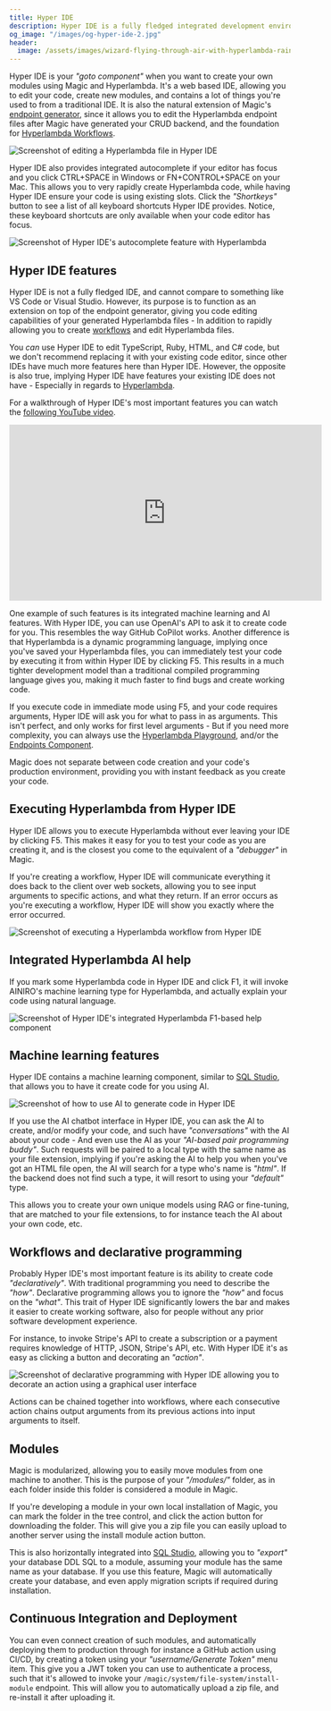 ```yaml
---
title: Hyper IDE
description: Hyper IDE is a fully fledged integrated development environment, but probably works best with Hyperlambda, and is not intended to replace your primary IDE for JavaScript or HTML.
og_image: "/images/og-hyper-ide-2.jpg"
header:
  image: /assets/images/wizard-flying-through-air-with-hyperlambda-raining-from-stars.webp
---
```


Hyper IDE is your _"goto component"_ when you want to create your own modules using Magic and Hyperlambda. It's a web based IDE, allowing you to edit your code, create new modules, and contains a lot of things you're used to from a traditional IDE. It is also the natural
extension of Magic's [endpoint generator](/dashboard/endpoint-generator/), since it allows you to edit the Hyperlambda endpoint files after Magic have generated your CRUD backend, and the foundation for [Hyperlambda Workflows](/workflows/).

![Screenshot of editing a Hyperlambda file in Hyper IDE](/images/og-hyper-ide-2.jpg)

Hyper IDE also provides integrated autocomplete if your editor has focus and you click CTRL+SPACE in Windows or FN+CONTROL+SPACE on your Mac. This allows you to very rapidly create Hyperlambda code, while having Hyper IDE ensure your code is using existing slots. Click the _"Shortkeys"_ button to see a list of all keyboard shortcuts Hyper IDE provides. Notice, these keyboard shortcuts are only available when your code editor has focus.

![Screenshot of Hyper IDE's autocomplete feature with Hyperlambda](/images/hyper-ide-actions.jpg)

## Hyper IDE features

Hyper IDE is not a fully fledged IDE, and cannot compare to something like VS Code or Visual Studio. However, its purpose is to function as an extension on top of the endpoint generator, giving you code editing capabilities of your generated Hyperlambda files - In addition to rapidly allowing you to create [workflows](/workflows/) and edit Hyperlambda files.

You _can_ use Hyper IDE to edit TypeScript, Ruby, HTML, and C# code, but we don't recommend replacing it with your existing code editor, since other IDEs have much more features here than Hyper IDE. However, the opposite is also true, implying Hyper IDE have features your existing IDE does not have - Especially in regards to [Hyperlambda](/hyperlambda/).

For a walkthrough of Hyper IDE's most important features you can watch the [following YouTube video](https://www.youtube.com/watch?v=g8r8asbLIkA).

<iframe width="560" height="315" src="https://www.youtube.com/embed/g8r8asbLIkA?si=45Vedtt3-0ros8x6" title="YouTube video player" frameborder="0" allow="accelerometer; autoplay; clipboard-write; encrypted-media; gyroscope; picture-in-picture; web-share" allowfullscreen></iframe>

One example of such features is its integrated machine learning and AI features. With Hyper IDE, you can use OpenAI's API to ask it to create code for you. This resembles the way GitHub CoPilot works. Another difference is that Hyperlambda is a dynamic programming language, implying once you've saved your Hyperlambda files, you can immediately test your code by executing it from within Hyper IDE by clicking F5. This results in a much tighter development model than a traditional compiled programming language gives you, making it much faster to find bugs and create working code.

If you execute code in immediate mode using F5, and your code requires arguments, Hyper IDE will ask you for what to pass in as arguments. This isn't perfect, and only works for first level arguments - But if you need more complexity, you can always use the [Hyperlambda Playground](/dashboard/hyperlambda-playground/), and/or the [Endpoints Component](/dashboard/endpoints/).

Magic does not separate between code creation and your code's production environment, providing you with instant feedback as you create your code.

## Executing Hyperlambda from Hyper IDE

Hyper IDE allows you to execute Hyperlambda without ever leaving your IDE by clicking F5. This makes it easy for you to test your code as you are creating it, and is the closest you come to the equivalent of a _"debugger"_ in Magic.

If you're creating a workflow, Hyper IDE will communicate everything it does back to the client over web sockets, allowing you to see input arguments to specific actions, and what they return. If an error occurs as you're executing a workflow, Hyper IDE will show you exactly where the error occurred.

![Screenshot of executing a Hyperlambda workflow from Hyper IDE](/assets/images/executing-workflow.jpeg)

## Integrated Hyperlambda AI help

If you mark some Hyperlambda code in Hyper IDE and click F1, it will invoke AINIRO's machine learning type for Hyperlambda, and actually explain your code using natural language.

![Screenshot of Hyper IDE's integrated Hyperlambda F1-based help component](/assets/images/hyperlambda-ai-help.jpeg)

## Machine learning features

Hyper IDE contains a machine learning component, similar to [SQL Studio](/dashboard/sql-studio/), that allows you to have it create code for you using AI.

![Screenshot of how to use AI to generate code in Hyper IDE](/assets/images/use-ai-to-generate-code-in-hyper-ide.jpeg)

If you use the AI chatbot interface in Hyper IDE, you can ask the AI to create, and/or modify your code, and such have _"conversations"_ with the AI about your code - And even use the AI as your _"AI-based pair programming buddy"_. Such requests will be paired to a local type with the same name as your file extension, implying if you're asking the AI to help you when you've got an HTML file open, the AI will search for a type who's name is _"html"_. If the backend does not find such a type, it will resort to using your _"default"_ type.

This allows you to create your own unique models using RAG or fine-tuning, that are matched to your file extensions, to for instance teach the AI about your own code, etc.

## Workflows and declarative programming

Probably Hyper IDE's most important feature is its ability to create code _"declaratively"_. With traditional programming you need to describe the _"how"_. Declarative programming allows you to ignore the _"how"_ and focus on the _"what"_. This trait of Hyper IDE significantly lowers the bar and makes it easier to create working software, also for people without any prior software development experience.

For instance, to invoke Stripe's API to create a subscription or a payment requires knowledge of HTTP, JSON, Stripe's API, etc. With Hyper IDE it's as easy as clicking a button and decorating an _"action"_.

![Screenshot of declarative programming with Hyper IDE allowing you to decorate an action using a graphical user interface](/assets/images/declarative-programming-with-hyper-ide.jpeg)

Actions can be chained together into workflows, where each consecutive action chains output arguments from its previous actions into input arguments to itself.

## Modules

Magic is modularized, allowing you to easily move modules from one machine to another. This is the purpose of your _"/modules/"_ folder, as in each folder inside this folder is considered a module in Magic.

If you're developing a module in your own local installation of Magic, you can mark the folder in the tree control, and click the action button for downloading the folder. This will give you a zip file you can easily upload to another server using the install module action button.

This is also horizontally integrated into [SQL Studio](/dashboard/sql-studio/), allowing you to _"export"_ your database DDL SQL to a module, assuming your module has the same name as your database. If you use this feature, Magic will automatically create your database, and even apply migration scripts if required during installation.

## Continuous Integration and Deployment

You can even connect creation of such modules, and automatically deploying them to production through for instance a GitHub action using CI/CD, by creating a token using your _"username/Generate Token"_ menu item. This give you a JWT token you can use to authenticate a process, such that it's allowed to invoke your `/magic/system/file-system/install-module` endpoint. This will allow you to automatically upload a zip file, and re-install it after uploading it.
